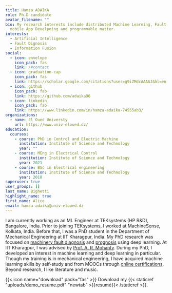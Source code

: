 ```yaml
---
title: Hamza ADAIKA
role: Ph.D candidate
avatar_filename: ""
bio: My research interests include distributed Machine Learning, Fault dignosis,
  mobile App Develpoing and programmable matter.
interests:
  - Artificial Intelligence
  - Fault Dignosis
  - Information Fusion
social:
  - icon: envelope
    icon_pack: fas
    link: /#contact
  - icon: graduation-cap
    icon_pack: fas
    link: https://scholar.google.com/citations?user=g9iZMdcAAAAJ&hl=en
  - icon: github
    icon_pack: fab
    link: https://github.com/adaika96
  - icon: linkedin
    icon_pack: fab
    link: https://www.linkedin.com/in/hamza-adaika-74555ab3/
organizations:
  - name: El Oued Universty
    url: https://www.univ-eloued.dz/
education:
  courses:
    - course: PhD in Control and Electric Machine
      institution: Institute of Science and Technology
      year: ""
    - course: MEng in Electrical Control
      institution: Institute of Science and Technology
      year: 2021
    - course: BSc in Electrical engineering
      institution: Institute of Science and Technology
      year: 2018
superuser: true
user_groups: []
last_name: Bighetti
highlight_name: true
first_name: Alice
email: hamza-adaika@univ-eloued.dz
---
```

I am currently working as an ML Engineer at TEKsystems (HP R&D), Bangalore, India. Prior to joining TEKsystems, I worked at MachineSense, Kolkata, India. Before that, I was a PhD student in the Department of Mechanical Engineering at IIT Kharagpur, India. My PhD research was focused on [machinery fault diagnosis](https://biswajitsahoo1111.github.io/cbm_codes_open/) and [prognosis](https://biswajitsahoo1111.github.io/rul_codes_open/) using deep learning. At IIT Kharagpur, I was advised by [Prof. A. R. Mohanty](https://www.iitnoise.com/). During my PhD, I developed an interest in machine learning and deep learning in particular. Though my training is in mechanical engineering, I have acquired machine learning skills by self-study and from MOOCs through [online certifications](https://www.linkedin.com/in/biswajitsahoo1111/). Beyond research, I like literature and music.

{{< icon name="download" pack="fas" >}} Download my {{< staticref "uploads/demo_resume.pdf" "newtab" >}}resumé{{< /staticref >}}.